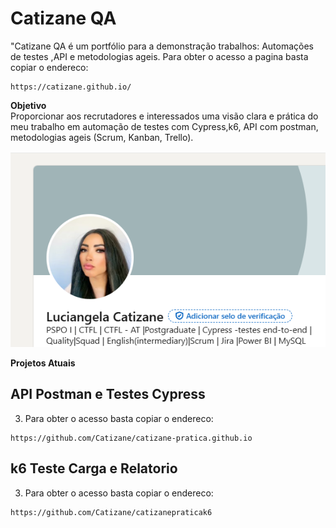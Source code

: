 # Catizane QA
"Catizane QA é um portfólio para a demonstração trabalhos: Automações de testes ,API e metodologias ageis.
 Para obter o acesso a pagina  basta copiar o endereco:
```
https://catizane.github.io/
```


**Objetivo**  
Proporcionar aos recrutadores e interessados uma visão clara e prática do meu trabalho em automação de testes com  Cypress,k6, API com postman, metodologias ageis (Scrum, Kanban, Trello).



![projeto1](https://github.com/Catizane/catizane.github.io/blob/main/assets/images/CapaPerfil.png)


**Projetos Atuais**  


## API Postman  e Testes Cypress
3. Para obter o acesso  basta copiar o endereco:

```
https://github.com/Catizane/catizane-pratica.github.io
```
## k6 Teste Carga e Relatorio
3. Para obter o acesso  basta copiar o endereco:

```
https://github.com/Catizane/catizanepraticak6
```
